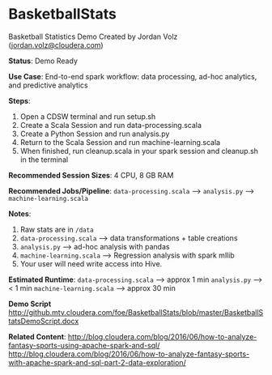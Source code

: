 # BasketballStats
Basketball Statistics Demo
Created by Jordan Volz (jordan.volz@cloudera.com)

**Status**: Demo Ready

**Use Case**: End-to-end spark workflow: data processing, ad-hoc analytics, and predictive analytics

**Steps**:

1. Open a CDSW terminal and run setup.sh
2. Create a Scala Session and run data-processing.scala
3. Create a Python Session and run analysis.py
4. Return to the Scala Session and run machine-learning.scala
5. When finished, run cleanup.scala in your spark session and cleanup.sh in the terminal

**Recommended Session Sizes**: 4 CPU, 8 GB RAM

**Recommended Jobs/Pipeline**:
`data-processing.scala` --> `analysis.py` --> `machine-learning.scala`

**Notes**: 
1. Raw stats are in `/data`
2. `data-processing.scala` --> data transformations + table creations
3. `analysis.py` --> ad-hoc analysis with pandas
4. `machine-learning.scala` --> Regression analysis with spark mllib
5. Your user will need write access into Hive. 

**Estimated Runtime**: 
`data-processing.scala` --> approx 1 min 
`analysis.py` --> < 1 min 
`machine-learning.scala` --> approx 30 min 

**Demo Script**
http://github.mtv.cloudera.com/foe/BasketballStats/blob/master/BasketballStatsDemoScript.docx

**Related Content**:
http://blog.cloudera.com/blog/2016/06/how-to-analyze-fantasy-sports-using-apache-spark-and-sql/
http://blog.cloudera.com/blog/2016/06/how-to-analyze-fantasy-sports-with-apache-spark-and-sql-part-2-data-exploration/
